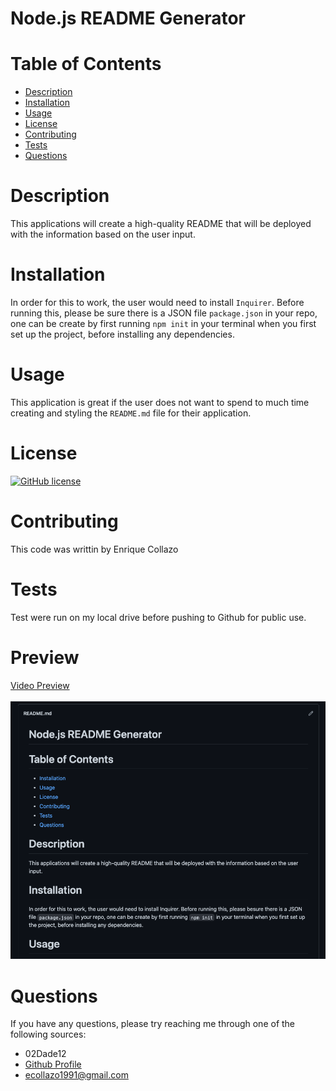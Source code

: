 # Node.js README Generator
# Table of Contents
* [Description](https://github.com/02Dade12/READmeGenerator#description)
* [Installation](https://github.com/02Dade12/READmeGenerator#installation)
* [Usage](https://github.com/02Dade12/READmeGenerator#usage)
* [License](https://github.com/02Dade12/READmeGenerator#license)
* [Contributing](https://github.com/02Dade12/READmeGenerator#contributing)
* [Tests](https://github.com/02Dade12/READmeGenerator#tests)
* [Questions](https://github.com/02Dade12/READmeGenerator#questions)
# Description
This applications will create a high-quality README that will be deployed with the information based on the user input.
# Installation
In order for this to work, the user would need to install `Inquirer`. Before running this, please be sure there is a JSON file `package.json` in your repo, one can be create by first running `npm init` in your terminal when you first set up the project, before installing any dependencies. 
# Usage
This application is great if the user does not want to spend to much time creating and styling the `README.md` file for their application.
# License
[![GitHub license](https://img.shields.io/github/license/Naereen/StrapDown.js.svg)](https://github.com/Naereen/StrapDown.js/blob/master/LICENSE)
# Contributing
This code was writtin by Enrique Collazo
# Tests
Test were run on my local drive before pushing to Github for public use.
# Preview
[Video Preview](https://drive.google.com/file/d/1_5dxbojnBLsIBZrYCvIv2zNNsRk7dyJd/preview)
</br> 
</br> 
![Screenshot](./Develop/assets/screenshot.png)

# Questions
If you have any questions, please try reaching me through one of the following sources:
* 02Dade12
* [Github Profile](https://github.com/02Dade12)
* ecollazo1991@gmail.com 

